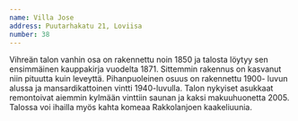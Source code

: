 ```yaml
---
name: Villa Jose
address: Puutarhakatu 21, Loviisa
number: 38
---
```

Vihreän talon vanhin osa on rakennettu noin 1850 ja talosta löytyy sen ensimmäinen kauppakirja vuodelta 1871. Sittemmin rakennus on kasvanut niin pituutta kuin leveyttä. Pihanpuoleinen osuus on rakennettu 1900- luvun alussa ja mansardikattoinen vintti 1940-luvulla. Talon nykyiset asukkaat remontoivat aiemmin kylmään vinttiin saunan ja kaksi makuuhuonetta 2005. Talossa voi ihailla myös kahta komeaa Rakkolanjoen kaakeliuunia.